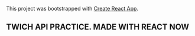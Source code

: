 This project was bootstrapped with [Create React App](https://github.com/facebook/create-react-app).

## TWICH API PRACTICE. MADE WITH REACT NOW
